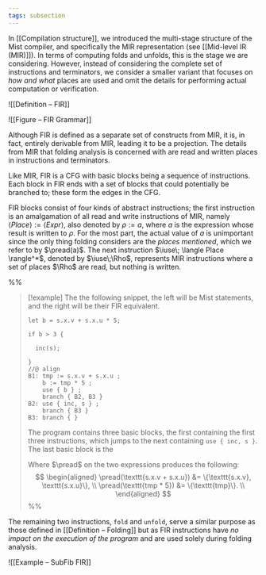 ```yaml
---
tags: subsection
---
```


In [[Compilation structure]], we introduced the multi-stage structure of the Mist compiler, and specifically the MIR representation (see [[Mid-level IR (MIR)]]). In terms of computing folds and unfolds, this is the stage we are considering. However, instead of considering the complete set of instructions and terminators, we consider a smaller variant that focuses on _how and what_ places are used and omit the details for performing actual computation or verification.

![[Definition – FIR]]

![[Figure – FIR Grammar]]

Although FIR is defined as a separate set of constructs from MIR, it is, in fact, entirely derivable from MIR, leading it to be a projection. The details from MIR that folding analysis is concerned with are read and written places in instructions and terminators.

Like MIR, FIR is a CFG with basic blocks being a sequence of instructions. Each block in FIR ends with a set of blocks that could potentially be branched to; these form the edges in the CFG.

FIR blocks consist of four kinds of abstract instructions; the first instruction is an amalgamation of all read and write instructions of MIR, namely $\langle Place \rangle := \langle Expr \rangle$, also denoted by $\rho := a$, where $a$ is the expression whose result is written to $\rho$. For the most part, the actual value of $a$ is unimportant since the only thing folding considers are the _places mentioned_, which we refer to by $\pread(a)$. The next instruction $\iuse\; \langle Place \rangle^*$, denoted by $\iuse\;\Rho$, represents MIR instructions where a set of places $\Rho$ are read, but nothing is written.

%%
> [!example]
> The the following snippet, the left will be Mist statements, and the right will be their FIR equivalent.
> ```{.mist .ignoreErrors}
> let b = s.x.v + s.x.u * 5;
>
> if b > 3 {
>
>   inc(s);
>
> }
> //@ align
> B1: tmp := s.x.v + s.x.u ;
>     b := tmp * 5 ;
>     use { b } ;
>     branch { B2, B3 }
> B2: use { inc, s } ;
>     branch { B3 }
> B3: branch { }
> ```
> The program contains three basic blocks, the first containing the first three instructions, which jumps to the next containing `use { inc, s }`. The last basic block is the
>
> Where $\pread$ on the two expressions produces the following:
> $$
> \begin{aligned}
> \pread(\texttt{s.x.v + s.x.u}) &= \{\texttt{s.x.v}, \texttt{s.x.u}\}, \\
> \pread(\texttt{tmp * 5}) &= \{\texttt{tmp}\}. \\
> \end{aligned}
> $$
%%

The remaining two instructions, `fold` and `unfold`, serve a similar purpose as those defined in [[Definition – Folding]] but as FIR instructions have _no impact on the execution of the program_ and are used solely during folding analysis.

![[Example – SubFib FIR]]
